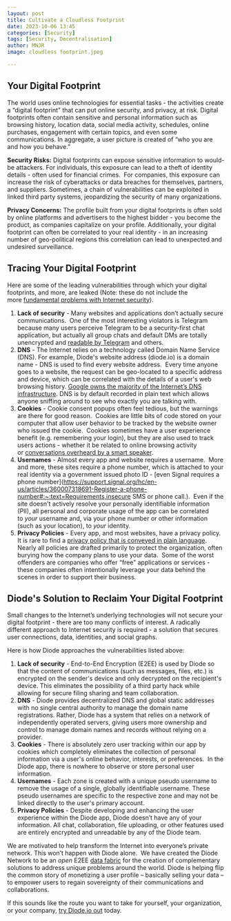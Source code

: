 ```yaml
---
layout: post
title: Cultivate a Cloudless Footprint 
date: 2023-10-06 13:45
categories: [Security]
tags: [Security, Decentralisation]
author: MNJR
image: cloudless footprint.jpeg

---
```

## **Your Digital Footprint**

The world uses online technologies for essential tasks - the activities create a “digital footprint” that can put online security, and privacy, at risk.  Digital footprints often contain sensitive and personal information such as browsing history, location data, social media activity, schedules, online purchases, engagement with certain topics, and even some communications. In aggregate, a user picture is created of “who you are and how you behave.”

**Security Risks:** Digital footprints can expose sensitive information to would-be attackers. For individuals, this exposure can lead to a theft of identity details - often used for financial crimes.  For companies, this exposure can increase the risk of cyberattacks or data breaches for themselves, partners, and suppliers. Sometimes, a chain of vulnerabilities can be exploited in linked third party systems, jeopardizing the security of many organizations.

**Privacy Concerns:** The profile built from your digital footprints is often sold by online platforms and advertisers to the highest bidder - you become the product, as companies capitalize on your profile. Additionally, your digital footprint can often be correlated to your real identity - in an increasing number of geo-political regions this correlation can lead to unexpected and undesired surveillance.

## **Tracing Your Digital Footprint**

Here are some of the leading vulnerabilities through which your digital footprints, and more, are leaked (Note: these do not include the more [fundamental problems with Internet security](https://diode.io/blog/why-there-are-3652-organizations-that-can-read-everyones-encrypted-traffic)).  

1.  **Lack of security** - Many websites and applications don’t actually secure communications.  One of the most interesting violators is Telegram because many users perceive Telegram to be a security-first chat application, but actually all group chats and default DMs are totally unencrypted and [readable by Telegram](https://www.makeuseof.com/telegram-security/) and others.
2.  **DNS** - The Internet relies on a technology called Domain Name Service (DNS).  For example, Diode's website address (diode.io) is a domain name - DNS is used to find every website address.  Every time anyone goes to a website, the request can be geo-located to a specific address and device, which can be correlated with the details of a user's web browsing history. [Google owns the majority of the Internet’s DNS infrastructure](https://en.wikipedia.org/wiki/Google_Public_DNS). DNS is by default recorded in plain text which allows anyone sniffing around to see who exactly you are talking with.
3.  **Cookies** - Cookie consent popups often feel tedious, but the warnings are there for good reason.  Cookies are little bits of code stored on your computer that allow user behavior to be tracked by the website owner who issued the cookie.  Cookies sometimes have a user experience benefit (e.g. remembering your login), but they are also used to track users actions - whether it be related to online browsing activity or [conversations overheard by a smart speaker](https://www.theverge.com/2022/4/28/23047026/amazon-alexa-voice-data-targeted-ads-research-report).
4.  **Usernames** - Almost every app and website requires a username.  More and more, these sites require a phone number, which is attached to your real identity via a government issued photo ID - [even Signal requires a phone number](https://support.signal.org/hc/en-us/articles/360007318691-Register-a-phone-number#:~:text=Requirements,insecure SMS or phone call.).  Even if the site doesn't actively resolve your personally identifiable information (PII), all personal and corporate usage of the app can be correlated to _your_ username and, via your phone number or other information (such as your location), to _your_ identity. 
5.  **Privacy Policies** - Every app, and most websites, have a privacy policy.  It is rare to find a [privacy policy that is conveyed in plain language](https://www.theatlantic.com/technology/archive/2012/03/reading-the-privacy-policies-you-encounter-in-a-year-would-take-76-work-days/253851/).  Nearly all policies are drafted primarily to protect the organization, often burying how the company plans to use your data.  Some of the worst offenders are companies who offer “free” applications or services - these companies often intentionally leverage your data behind the scenes in order to support their business.

## **Diode's Solution to Reclaim Your Digital Footprint**

Small changes to the Internet’s underlying technologies will not secure your digital footprint - there are too many conflicts of interest. A radically different approach to Internet security is required - a solution that secures user connections, data, identities, and social graphs.

Here is how Diode approaches the vulnerabilities listed above:

1.  **Lack of security** - End-to-End Encryption (E2EE) is used by Diode so that the content of communications (such as messages, files, etc.) is encrypted on the sender's device and only decrypted on the recipient's device. This eliminates the possibility of a third party hack while allowing for secure filing sharing and team collaboration. 
2.  **DNS** - Diode provides decentralized DNS and global static addresses with no single central authority to manage the domain name registrations. Rather, Diode has a system that relies on a network of independently operated servers, giving users more ownership and control to manage domain names and records without relying on a provider. 
3.  **Cookies** - There is absolutely zero user tracking within our app by cookies which completely eliminates the collection of personal information via a user's online behavior, interests, or preferences.  In the Diode app, there is nowhere to observe or store personal user information.  
4.  **Usernames** - Each zone is created with a unique pseudo username to remove the usage of a single, globally identifiable username. These pseudo usernames are specific to the respective zone and may not be linked directly to the user's primary account.
5.  **Privacy Policies** - Despite developing and enhancing the user experience within the Diode app, Diode doesn’t have any of your information. All chat, collaboration, file uploading, or other features used are entirely encrypted and unreadable by any of the Diode team.

We are motivated to help transform the Internet into everyone’s private network. This won’t happen with Diode alone.  We have created the Diode Network to be an _open_ E2EE [data fabric](https://www.dataversity.net/data-fabric-architecture-101/) for the creation of complementary solutions to address unique problems around the world. Diode is helping flip the common story of monetizing a user profile – basically selling your data – to empower users to regain sovereignty of their communications and collaborations.  

If this sounds like the route you want to take for yourself, your organization, or your company, [try Diode.io out](https://diode.io/download/#download-app) today.
